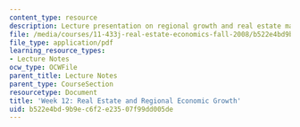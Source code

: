 ```yaml
---
content_type: resource
description: Lecture presentation on regional growth and real estate markets.
file: /media/courses/11-433j-real-estate-economics-fall-2008/b522e4bd9b9ec6f2e23507f99dd005de_wk12.pdf
file_type: application/pdf
learning_resource_types:
- Lecture Notes
ocw_type: OCWFile
parent_title: Lecture Notes
parent_type: CourseSection
resourcetype: Document
title: 'Week 12: Real Estate and Regional Economic Growth'
uid: b522e4bd-9b9e-c6f2-e235-07f99dd005de
---
```

